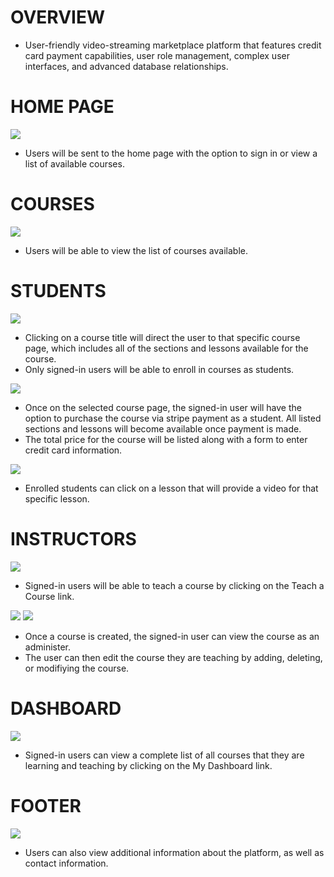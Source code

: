 # OVERVIEW

* User-friendly video-streaming marketplace platform that features credit card payment capabilities, user role management, complex user interfaces, and advanced database
  relationships.


# HOME PAGE

<img src='flixterhome.PNG'>

* Users will be sent to the home page with the option to sign in or view a list of available courses.

# COURSES

<img src='courses.PNG'>

* Users will be able to view the list of courses available.


# STUDENTS

<img src='coursesoverview.PNG'>

* Clicking on a course title will direct the user to that specific course page, which includes all of the sections and lessons available for the course.
* Only signed-in users will be able to enroll in courses as students.

<img src='coursesstripe.PNG'>

* Once on the selected course page, the signed-in user will have the option to purchase the course via stripe payment as a student.  All listed sections and lessons will
  become available once payment is made.
* The total price for the course will be listed along with a form to enter credit card information.

<img src='courseslessons.PNG'>

* Enrolled students can click on a lesson that will provide a video for that specific lesson.


# INSTRUCTORS

<img src='coursesteachers.PNG'>

* Signed-in users will be able to teach a course by clicking on the Teach a Course link.

<img src='coursesadminister1.PNG'>
<img src='coursesadminister2.PNG'>

* Once a course is created, the signed-in user can view the course as an administer.
* The user can then edit the course they are teaching by adding, deleting, or modifiying the course.


# DASHBOARD

<img src='coursesdashboard.PNG'>

* Signed-in users can view a complete list of all courses that they are learning and teaching by clicking on the My Dashboard link.


# FOOTER

<img src='coursesfooter.PNG'>

* Users can also view additional information about the platform, as well as contact information.
